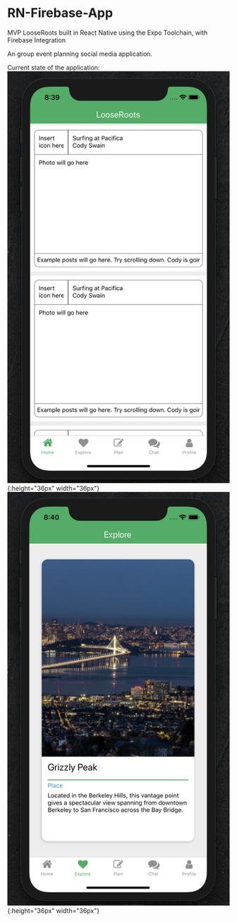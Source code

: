 # RN-Firebase-App
MVP LooseRoots built in React Native using the Expo Toolchain, with Firebase Integration

An group event planning social media application.

Current state of the application:
![alt text](https://github.com/looseroots/RN-Firebase-App/blob/master/README_ASSETS/home_screen.png){:height="36px" width="36px"}
![alt text](https://github.com/looseroots/RN-Firebase-App/blob/master/README_ASSETS/explore_screen.png){:height="36px" width="36px"}
